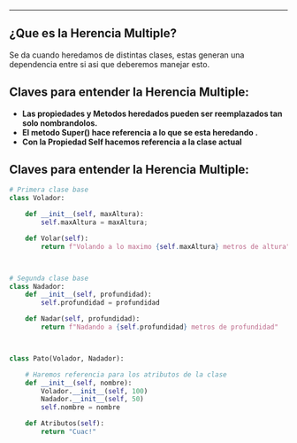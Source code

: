
---
## ¿Que es la Herencia Multiple?
Se da cuando heredamos de distintas clases, estas generan una dependencia entre si asi que deberemos manejar esto.


## Claves para entender la Herencia Multiple:
- **Las propiedades y Metodos heredados pueden ser reemplazados tan solo nombrandolos.**
- **El metodo Super() hace referencia a lo que se esta heredando .**
- **Con la Propiedad Self hacemos referencia a la clase actual**

## Claves para entender la Herencia Multiple:


```python
# Primera clase base
class Volador:

    def __init__(self, maxAltura):
        self.maxAltura = maxAltura;

    def Volar(self):
        return f"Volando a lo maximo {self.maxAltura} metros de altura"



# Segunda clase base
class Nadador:
    def __init__(self, profundidad):
        self.profundidad = profundidad

    def Nadar(self, profundidad):
        return f"Nadando a {self.profundidad} metros de profundidad"



class Pato(Volador, Nadador):

    # Haremos referencia para los atributos de la clase
    def __init__(self, nombre):
        Volador.__init__(self, 100)
        Nadador.__init__(self, 50)
        self.nombre = nombre

    def Atributos(self):
        return "Cuac!"

```
